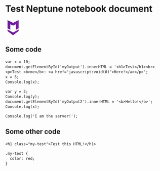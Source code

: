 # Test Neptune notebook document

![image1](https://github.com/adam-p/markdown-here/raw/master/src/common/images/icon48.png "Logo Title Text 1")

## Some code

```neptune[title=Party&nbsp;1,scope=1,env=browser,frame=KINAN,outputID=myOutput]
var x = 10;
document.getElementById('myOutput').innerHTML = '<h1>Test</h1><br><p>Test <b>me</b>: <a href="javascript:void(0)">Here!</a></p>';
x = 5;
Console.log(x);
```

```neptune[title=Party&nbsp;2,scope=2,env=browser,frame=KINAN,outputID=myOutput2]
var y = 2;
Console.log(y);
document.getElementById('myOutput2').innerHTML = '<b>Hello!</b>';
Console.log(x);
```

```neptune[title=Server,scope=3,env=server,frame=KINAN]
Console.log('I am the server!');
```

## Some other code

```neptune[title=HTML,frame=frame2,outputID=HTMLOutput,language=HTML]
<h1 class="my-test">Test this HTML!</h1>
```

```neptune[title=CSS,frame=frame2,language=CSS]
.my-test {
  color: red;
}
```
